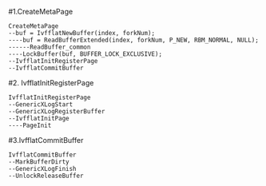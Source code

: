 #1.CreateMetaPage

```
CreateMetaPage
--buf = IvfflatNewBuffer(index, forkNum);
----buf = ReadBufferExtended(index, forkNum, P_NEW, RBM_NORMAL, NULL);
------ReadBuffer_common
----LockBuffer(buf, BUFFER_LOCK_EXCLUSIVE);
--IvfflatInitRegisterPage
--IvfflatCommitBuffer
```

#2. IvfflatInitRegisterPage
```
IvfflatInitRegisterPage
--GenericXLogStart
--GenericXLogRegisterBuffer
--IvfflatInitPage
----PageInit
```

#3.IvfflatCommitBuffer

```
IvfflatCommitBuffer
--MarkBufferDirty
--GenericXLogFinish
--UnlockReleaseBuffer
```